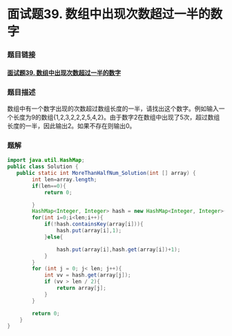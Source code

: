 # 面试题39. 数组中出现次数超过一半的数字

### 题目链接

#### [面试题39. 数组中出现次数超过一半的数字]( https://www.nowcoder.com/practice/e8a1b01a2df14cb2b228b30ee6a92163?tpId=13&tqId=11181&tPage=2&rp=4&ru=%2Fta%2Fcoding-interviews&qru=%2Fta%2Fcoding-interviews%2Fquestion-ranking )



### 题目描述

 数组中有一个数字出现的次数超过数组长度的一半，请找出这个数字。例如输入一个长度为9的数组{1,2,3,2,2,2,5,4,2}。由于数字2在数组中出现了5次，超过数组长度的一半，因此输出2。如果不存在则输出0。 

### 题解

```java
import java.util.HashMap;
public class Solution {
   public static int MoreThanHalfNum_Solution(int [] array) {
        int len=array.length;
        if(len==0){
            return 0;

        }
        HashMap<Integer, Integer> hash = new HashMap<Integer, Integer>();
        for(int i=0;i<len;i++){
            if(!hash.containsKey(array[i])){
                hash.put(array[i],1);
            }else{

                hash.put(array[i],hash.get(array[i])+1);
            }
        }
        for (int j = 0; j< len; j++){
            int vv = hash.get(array[j]);
            if (vv > len / 2){
                return array[j];
            }
        }

        return 0;
    }
}
```

